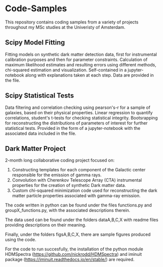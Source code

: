 # Code-Samples
This repository contains coding samples from a variety of projects throughout my MSc studies at the Univeristy of Amsterdam.

## Scipy Model Fitting
Fitting models on synthetic dark matter detection data, first for instrumental calibration purposes and then for parameter constraints.
Calculation of maximum likelihood estimates and resulting errors using different methods, chi-squared estimation and visualization.
Self-contained in a jupyter-notebook along with explanations taken at each step. Data are provided in the file.

## Scipy Statistical Tests
Data filtering and correlation checking using pearson's-r for a sample of galaxies, based on their physical properties. 
Linear regression to quantify correlations, student's t-tests for checking statistical integrity.
Bootsrapping for reconstructing the distributions of parameters of interest for further statistical tests.
Provided in the form of a jupyter-notebook with the associated data included in the file.

## Dark Matter Project
2-month long collaborative coding project focused on:
1) Constructing templates for each component of the Galactic center responsible for the emission of gamma rays.
2) Convolution with Cherenkov Telescope Array (CTA) instrumental properties for the creation of synthetic Dark matter data.
3) Custom chi-squared minimization code used for reconstructing the dark matter particle properties associated with gamma-ray emission.


The code written in python can be found under the files functions.py and groupX_functions.py,
with the associated descriptions therein.

The data used can be found under the folders dataA,B,C,X  with readme files providing descriptions on their meaning.

Finally, under the folders figsA,B,C,X, there are sample figures produced using the code.


For the code to run succesfully, the installation of the python module HDMSpectra (https://github.com/nickrodd/HDMSpectra) 
and iminuit package (https://iminuit.readthedocs.io/en/stable/) are required.
